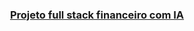 <p align="center">
  <a href="" rel="noopener">
 <!-- <img width=90px height=90px src="./public/logo.png" alt="logo"></a> -->
</p>

<h3 align="center">Projeto full stack financeiro com IA</h3>
